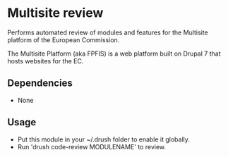 Multisite review
================

Performs automated review of modules and features for the Multisite platform of the European Commission.

The Multisite Platform (aka FPFIS) is a web platform built on Drupal 7 that hosts websites for the EC.


## Dependencies

- None


## Usage

- Put this module in your ~/.drush folder to enable it globally.
- Run 'drush code-review MODULENAME' to review.